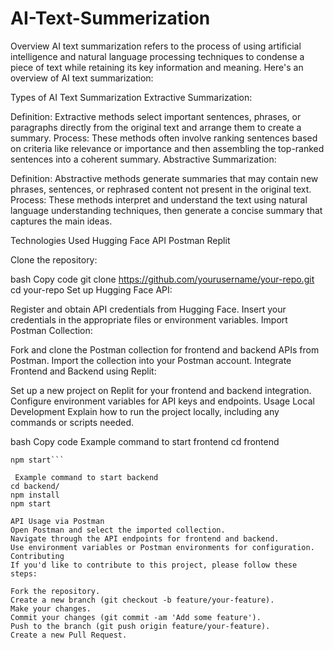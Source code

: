 # AI-Text-Summerization
Overview
AI text summarization refers to the process of using artificial intelligence and natural language processing techniques to condense a piece of text while retaining its key information and meaning. Here's an overview of AI text summarization:

Types of AI Text Summarization
Extractive Summarization:

Definition: Extractive methods select important sentences, phrases, or paragraphs directly from the original text and arrange them to create a summary.
Process: These methods often involve ranking sentences based on criteria like relevance or importance and then assembling the top-ranked sentences into a coherent summary.
Abstractive Summarization:

Definition: Abstractive methods generate summaries that may contain new phrases, sentences, or rephrased content not present in the original text.
Process: These methods interpret and understand the text using natural language understanding techniques, then generate a concise summary that captures the main ideas.

Technologies Used
Hugging Face API
Postman
Replit

Clone the repository:

bash
Copy code
git clone https://github.com/yourusername/your-repo.git
cd your-repo
Set up Hugging Face API:

Register and obtain API credentials from Hugging Face.
Insert your credentials in the appropriate files or environment variables.
Import Postman Collection:

Fork and clone the Postman collection for frontend and backend APIs from Postman.
Import the collection into your Postman account.
Integrate Frontend and Backend using Replit:

Set up a new project on Replit for your frontend and backend integration.
Configure environment variables for API keys and endpoints.
Usage
Local Development
Explain how to run the project locally, including any commands or scripts needed.

bash
Copy code
Example command to start frontend
cd frontend
```npm install
npm start```

 Example command to start backend
cd backend/
npm install
npm start

API Usage via Postman
Open Postman and select the imported collection.
Navigate through the API endpoints for frontend and backend.
Use environment variables or Postman environments for configuration.
Contributing
If you'd like to contribute to this project, please follow these steps:

Fork the repository.
Create a new branch (git checkout -b feature/your-feature).
Make your changes.
Commit your changes (git commit -am 'Add some feature').
Push to the branch (git push origin feature/your-feature).
Create a new Pull Request.

